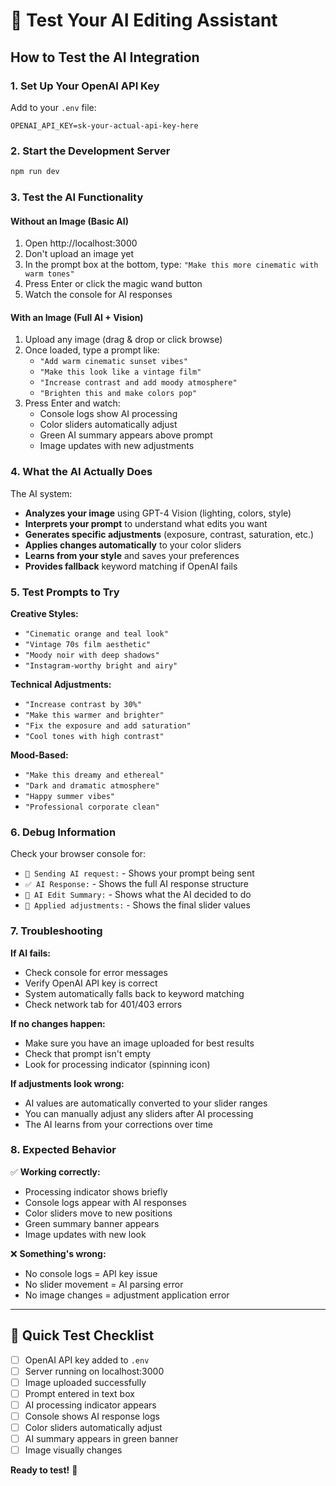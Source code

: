 # 🧪 Test Your AI Editing Assistant

## How to Test the AI Integration

### 1. **Set Up Your OpenAI API Key**
Add to your `.env` file:
```
OPENAI_API_KEY=sk-your-actual-api-key-here
```

### 2. **Start the Development Server**
```bash
npm run dev
```

### 3. **Test the AI Functionality**

#### **Without an Image (Basic AI)**
1. Open http://localhost:3000
2. Don't upload an image yet
3. In the prompt box at the bottom, type: `"Make this more cinematic with warm tones"`
4. Press Enter or click the magic wand button
5. Watch the console for AI responses

#### **With an Image (Full AI + Vision)**
1. Upload any image (drag & drop or click browse)
2. Once loaded, type a prompt like:
   - `"Add warm cinematic sunset vibes"`
   - `"Make this look like a vintage film"`
   - `"Increase contrast and add moody atmosphere"`
   - `"Brighten this and make colors pop"`
3. Press Enter and watch:
   - Console logs show AI processing
   - Color sliders automatically adjust
   - Green AI summary appears above prompt
   - Image updates with new adjustments

### 4. **What the AI Actually Does**

The AI system:
- **Analyzes your image** using GPT-4 Vision (lighting, colors, style)
- **Interprets your prompt** to understand what edits you want
- **Generates specific adjustments** (exposure, contrast, saturation, etc.)
- **Applies changes automatically** to your color sliders
- **Learns from your style** and saves your preferences
- **Provides fallback** keyword matching if OpenAI fails

### 5. **Test Prompts to Try**

**Creative Styles:**
- `"Cinematic orange and teal look"`
- `"Vintage 70s film aesthetic"`
- `"Moody noir with deep shadows"`
- `"Instagram-worthy bright and airy"`

**Technical Adjustments:**
- `"Increase contrast by 30%"`
- `"Make this warmer and brighter"`
- `"Fix the exposure and add saturation"`
- `"Cool tones with high contrast"`

**Mood-Based:**
- `"Make this dreamy and ethereal"`
- `"Dark and dramatic atmosphere"`
- `"Happy summer vibes"`
- `"Professional corporate clean"`

### 6. **Debug Information**

Check your browser console for:
- `🚀 Sending AI request:` - Shows your prompt being sent
- `✅ AI Response:` - Shows the full AI response structure
- `🎨 AI Edit Summary:` - Shows what the AI decided to do
- `🔧 Applied adjustments:` - Shows the final slider values

### 7. **Troubleshooting**

**If AI fails:**
- Check console for error messages
- Verify OpenAI API key is correct
- System automatically falls back to keyword matching
- Check network tab for 401/403 errors

**If no changes happen:**
- Make sure you have an image uploaded for best results
- Check that prompt isn't empty
- Look for processing indicator (spinning icon)

**If adjustments look wrong:**
- AI values are automatically converted to your slider ranges
- You can manually adjust any sliders after AI processing
- The AI learns from your corrections over time

### 8. **Expected Behavior**

✅ **Working correctly:**
- Processing indicator shows briefly
- Console logs appear with AI responses
- Color sliders move to new positions
- Green summary banner appears
- Image updates with new look

❌ **Something's wrong:**
- No console logs = API key issue
- No slider movement = AI parsing error
- No image changes = adjustment application error

---

## 🎯 Quick Test Checklist

- [ ] OpenAI API key added to `.env`
- [ ] Server running on localhost:3000
- [ ] Image uploaded successfully
- [ ] Prompt entered in text box
- [ ] AI processing indicator appears
- [ ] Console shows AI response logs
- [ ] Color sliders automatically adjust
- [ ] AI summary appears in green banner
- [ ] Image visually changes

**Ready to test!** 🚀 